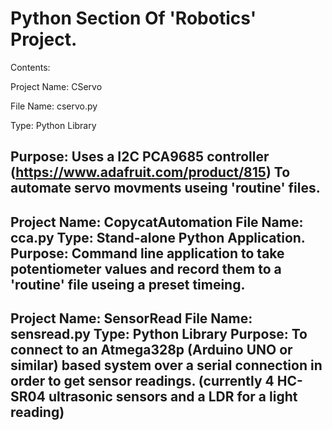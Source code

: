 
Python Section Of 'Robotics' Project.
=====================================
Contents:


Project Name: CServo

File Name: cservo.py

Type: Python Library

Purpose: Uses a I2C PCA9685 controller (https://www.adafruit.com/product/815) To automate servo movments useing 'routine' files.
-------------------

Project Name: CopycatAutomation
File Name: cca.py
Type: Stand-alone Python Application.
Purpose: Command line application to take potentiometer values and record them to a 'routine' file useing a preset timeing.
-------------------

Project Name: SensorRead
File Name: sensread.py
Type: Python Library
Purpose: To connect to an Atmega328p (Arduino UNO or similar) based system over a serial connection in order to get sensor readings. (currently 4 HC-SR04 ultrasonic sensors and a LDR for a light reading)
-------------------



